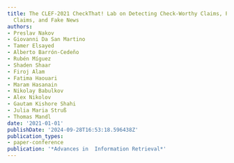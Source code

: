 ```yaml
---
title: The CLEF-2021 CheckThat! Lab on Detecting Check-Worthy Claims, Previously Fact-Checked
  Claims, and Fake News
authors:
- Preslav Nakov
- Giovanni Da San Martino
- Tamer Elsayed
- Alberto Barrón-Cedeño
- Rubén Míguez
- Shaden Shaar
- Firoj Alam
- Fatima Haouari
- Maram Hasanain
- Nikolay Babulkov
- Alex Nikolov
- Gautam Kishore Shahi
- Julia Maria Struß
- Thomas Mandl
date: '2021-01-01'
publishDate: '2024-09-28T16:53:18.596438Z'
publication_types:
- paper-conference
publication: '*Advances in  Information Retrieval*'
---
```

